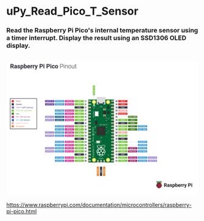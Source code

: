 <h1> uPy_Read_Pico_T_Sensor </h1>

<h3> Read the Raspberry Pi Pico's internal temperature sensor using a timer interrupt. Display the result using an SSD1306 OLED display. </h3>

<br>

<img src = "./images for README/Raspberry Pi Pico pinout better.png" width = "800"/>

<br>

https://www.raspberrypi.com/documentation/microcontrollers/raspberry-pi-pico.html
